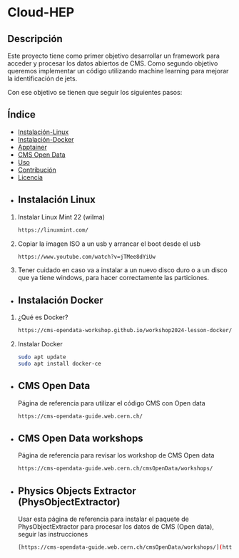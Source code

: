 # Cloud-HEP
## Descripción

Este proyecto tiene como primer objetivo desarrollar un framework para acceder y procesar los datos abiertos de CMS. Como segundo objetivo 
queremos implementar un código utilizando machine learning para mejorar la identificación de jets. 

Con ese objetivo se tienen que seguir los siguientes pasos:

## Índice
- [Instalación-Linux](#instalaciónlinux)
- [Instalación-Docker](#instalaciónDocker)
- [Apptainer](#Apptainer)
- [CMS Open Data](#CMSOpenData)
- [Uso](#uso)
- [Contribución](#contribución)
- [Licencia](#licencia)
- ## Instalación Linux
1. Instalar Linux Mint 22 (wilma)
   ```bash
   https://linuxmint.com/
2. Copiar la imagen ISO a un usb y arrancar el boot desde el usb
   ```bash
   https://www.youtube.com/watch?v=jTMee8dYiUw
3. Tener cuidado en caso va a instalar a un nuevo disco duro o a un disco que ya tiene windows, para hacer correctamente las particiones.
- ## Instalación Docker
1. ¿Qué es Docker?
   ```bash
   https://cms-opendata-workshop.github.io/workshop2024-lesson-docker/instructor/introduction.html
3. Instalar Docker
   ```bash
   sudo apt update
   sudo apt install docker-ce

- ## CMS Open Data
  Página de referencia para utilizar el código CMS con Open data 
   ```bash
   https://cms-opendata-guide.web.cern.ch/

- ## CMS Open Data workshops
  Página de referencia para revisar los workshop de CMS Open data
   ```bash
   https://cms-opendata-guide.web.cern.ch/cmsOpenData/workshops/

- ## Physics Objects Extractor (PhysObjectExtractor)
  Usar esta página de referencia para instalar el paquete de PhysObjectExtractor para procesar los datos de CMS (Open data), seguir las instrucciones
   ```bash
   [https://cms-opendata-guide.web.cern.ch/cmsOpenData/workshops/](https://github.com/cms-opendata-analyses/PhysObjectExtractorTool/tree/master/PhysObjectExtractor)

   
